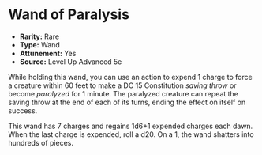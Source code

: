 # Wand of Paralysis

- **Rarity:** Rare
- **Type:** Wand
- **Attunement:** Yes
- **Source:** Level Up Advanced 5e

While holding this wand, you can use an action to expend 1 charge to force a creature within 60 feet to make a DC 15 Constitution _saving throw_  or become _paralyzed_  for 1 minute. The paralyzed creature can repeat the saving throw at the end of each of its turns, ending the effect on itself on success.

This wand has 7 charges and regains 1d6+1 expended charges each dawn. When the last charge is expended, roll a d20\. On a 1, the wand shatters into hundreds of pieces.

